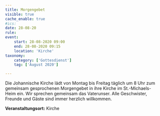 ```yaml
---
title: Morgengebet
visible: true
cache_enable: true
#ics: 
date: 28-08-20
rule: 
event:
	start: 28-08-2020 09:00
	end: 28-08-2020 09:15
	location: 'Kirche'
taxonomy:
	category: ['Gottesdienst']
	tag: ['August 2020']

---
```

Die Johannische Kirche lädt von Montag bis Freitag täglich um 8 Uhr zum gemeinsam gesprochenen Morgengebet in ihre Kirche im St.-Michaels-Heim ein. Wir sprechen gemeinsam das Vaterunser. Alle Geschwister, Freunde und Gäste sind immer herzlich willkommen.



**Veranstaltungsort:** Kirche


